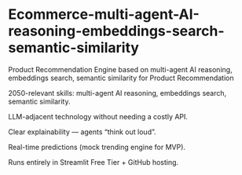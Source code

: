# Ecommerce-multi-agent-AI-reasoning-embeddings-search-semantic-similarity
Product Recommendation Engine based on multi-agent AI reasoning, embeddings search, semantic similarity for Product Recommendation 

2050-relevant skills: multi-agent AI reasoning, embeddings search, semantic similarity.

LLM-adjacent technology without needing a costly API.

Clear explainability — agents “think out loud”.

Real-time predictions (mock trending engine for MVP).

Runs entirely in Streamlit Free Tier + GitHub hosting.
